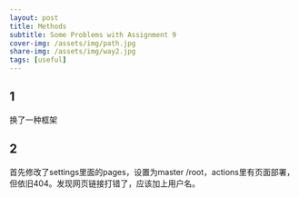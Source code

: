 ```yaml
---
layout: post
title: Methods
subtitle: Some Problems with Assignment 9
cover-img: /assets/img/path.jpg
share-img: /assets/img/way2.jpg
tags: [useful]
---
```


## 1
换了一种框架
## 2
首先修改了settings里面的pages，设置为master /root，actions里有页面部署，但依旧404。发现网页链接打错了，应该加上用户名。
